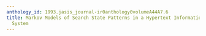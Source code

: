 ```yaml
---
anthology_id: 1993.jasis_journal-ir0anthology0volumeA44A7.6
title: Markov Models of Search State Patterns in a Hypertext Information Retrieval
  System
---
```

